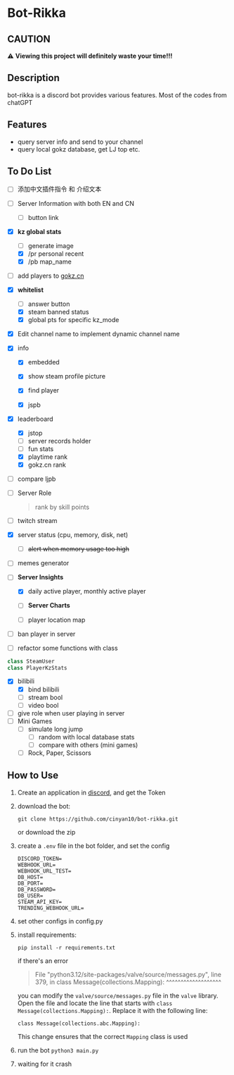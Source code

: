 # Bot-Rikka

## CAUTION

⚠️ **Viewing this project will definitely waste your time!!!**

## Description

bot-rikka is a discord bot provides various features. Most of the codes from chatGPT

## Features

- query server info and send to your channel
- query local gokz database, get LJ top etc. 

## To Do List

- [ ] 添加中文插件指令 和 介绍文本

- [ ] Server Information with both EN and CN
  - [ ] button link

- [x] **kz global stats**

  - [ ] generate image
  - [x] /pr personal recent
  - [x] /pb map_name

- [ ] add players to [gokz.cn](https://gokz.cn)

- [x] **whitelist**

  - [ ] answer button
  - [x] steam banned status
  - [x] global pts for specific kz_mode

- [x] Edit channel name to implement dynamic channel name 

- [x] info

  - [x] embedded

  -  [x] show steam profile picture

  -  [x] find player

  -  [x] jspb

- [x] leaderboard 
  - [x] jstop
  - [ ] server records holder 
  - [ ] fun stats 
  - [x] playtime rank
  - [x] gokz.cn rank

- [ ] compare ljpb

- [ ] Server Role

  > rank by skill points

- [ ] twitch stream

- [x] server status (cpu, memory, disk, net)
  -  [ ] ~~alert when memory usage too high~~

- [ ] memes generator

- [ ] **Server Insights**

  - [x] daily active player, monthly active player
  - [ ] **Server Charts**

  - [ ] player location map

- [ ] ban player in server

- [ ] refactor some functions with class

```python
class SteamUser
class PlayerKzStats
```
-  [x] bilibili
  -  [x] bind bilibili
  -  [ ] stream bool
  -  [ ] video bool
-  [ ] give role when user playing in server
-  [ ] Mini Games
   -  [ ] simulate long jump
      -  [ ] random with local database stats
      -  [ ] compare with others  (mini games)
   -  [ ] Rock, Paper, Scissors

## How to Use

1. Create an application in [discord](https://discord.com/developers/applications),  and get the Token

2. download the bot:

   `git clone https://github.com/cinyan10/bot-rikka.git `

   or download the zip

3. create a `.env` file in the bot folder, and set the config
   ``` 
   DISCORD_TOKEN=
   WEBHOOK_URL=
   WEBHOOK_URL_TEST=
   DB_HOST=
   DB_PORT=
   DB_PASSWORD=
   DB_USER=
   STEAM_API_KEY=
   TRENDING_WEBHOOK_URL=
   ```

4. set other configs in config.py

5. install requirements:

   ```shell
   pip install -r requirements.txt
   ```

   if there's an error

   > File "python3.12/site-packages/valve/source/messages.py", line 379, in <module>
   >  class Message(collections.Mapping):
   >                ^^^^^^^^^^^^^^^^^^^

    you can modify the `valve/source/messages.py` file in the `valve` library. Open the file and locate the line that starts with `class Message(collections.Mapping):`. Replace it with the following line:

   ```
   class Message(collections.abc.Mapping):
   ```

   This change ensures that the correct `Mapping` class is used

6. run the bot
   `python3 main.py`

7. waiting for it crash

